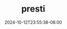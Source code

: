 --- 
title: "presti"
description: "streaming bokep presti simontok   terbaru"
date: 2024-10-12T23:55:38-08:00
file_code: "k1m34pv5tzlf"
draft: false
cover: "6rsp84vjr51k21dh.jpg"
tags: ["presti", "bokep-indo", "bokep-viral", "bokep-ig"]
length: 201
fld_id: "1483076"
foldername: "A presti hastuti"
categories: ["A presti hastuti"]
views: 0
---